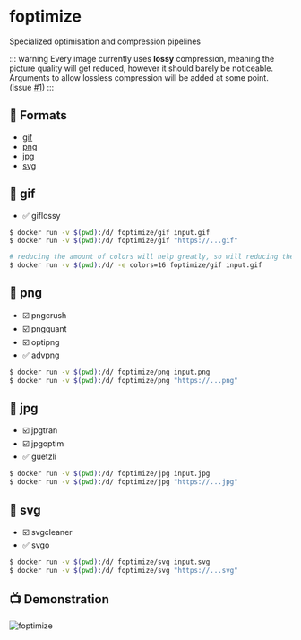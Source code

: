 # foptimize
Specialized optimisation and compression pipelines

::: warning
Every image currently uses **lossy** compression, meaning the 
picture quality will get reduced, however it should barely be noticeable. 
Arguments to allow lossless compression will be added at some point. (issue 
[#1](https://github.com/jukefr/fyle/issues/1))
:::

## :wrench: Formats
- [gif](#gif)
- [png](#png)
- [jpg](#jpg)
- [svg](#svg)

## :whale: gif
- :white_check_mark: giflossy

```bash
$ docker run -v $(pwd):/d/ foptimize/gif input.gif
$ docker run -v $(pwd):/d/ foptimize/gif "https://...gif"

# reducing the amount of colors will help greatly, so will reducing the size (see futils for that)
$ docker run -v $(pwd):/d/ -e colors=16 foptimize/gif input.gif
```

## :whale: png
- :ballot_box_with_check: pngcrush 
- :ballot_box_with_check: pngquant
- :ballot_box_with_check: optipng
- :white_check_mark: advpng

```bash
$ docker run -v $(pwd):/d/ foptimize/png input.png
$ docker run -v $(pwd):/d/ foptimize/png "https://...png"
```
## :whale: jpg
- :ballot_box_with_check: jpgtran
- :ballot_box_with_check: jpgoptim
- :white_check_mark: guetzli

```bash
$ docker run -v $(pwd):/d/ foptimize/jpg input.jpg
$ docker run -v $(pwd):/d/ foptimize/jpg "https://...jpg"
```

## :whale: svg
- :ballot_box_with_check: svgcleaner
- :white_check_mark: svgo

```bash
$ docker run -v $(pwd):/d/ foptimize/svg input.svg
$ docker run -v $(pwd):/d/ foptimize/svg "https://...svg"
```

## :tv: Demonstration
![foptimize](https://s3.eu-west-3.amazonaws.com/juke-github/foptimize1.gif)

